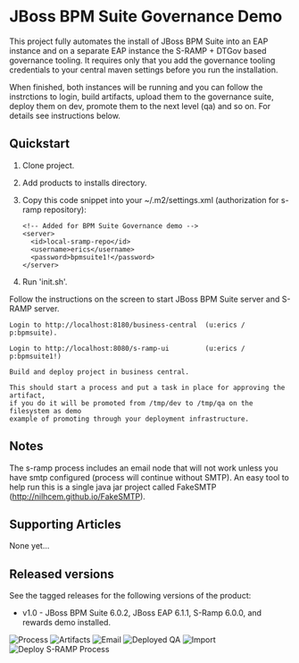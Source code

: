 JBoss BPM Suite Governance Demo
===============================
This project fully automates the install of JBoss BPM Suite into an EAP instance and on a separate EAP instance the S-RAMP + DTGov based governance 
tooling. It requires only that you add the governance tooling credentials to your central maven settings before you run the
installation.

When finished, both instances will be running and you can follow the instrctions to login, build artifacts, upload them to the
governance suite, deploy them on dev, promote them to the next level (qa) and so on. For details see instructions below.


Quickstart
----------

1. Clone project.

2. Add products to installs directory.

3. Copy this code snippet into your ~/.m2/settings.xml (authorization for s-ramp repository):

   ```
   <!-- Added for BPM Suite Governance demo -->
   <server>
     <id>local-sramp-repo</id>
     <username>erics</username>
     <password>bpmsuite1!</password>
   </server>
   ```

4. Run 'init.sh'.

Follow the instructions on the screen to start JBoss BPM Suite server and S-RAMP server.

   ```
   Login to http://localhost:8180/business-central  (u:erics / p:bpmsuite).

   Login to http://localhost:8080/s-ramp-ui         (u:erics / p:bpmsuite1!)

   Build and deploy project in business central.

   This should start a process and put a task in place for approving the artifact, 
   if you do it will be promoted from /tmp/dev to /tmp/qa on the filesystem as demo
   example of promoting through your deployment infrastructure.
   ```


Notes
-----
The s-ramp process includes an email node that will not work unless you have smtp configured (process will continue without SMTP). 
An easy tool to help run this is a single java jar project called FakeSMTP (http://nilhcem.github.io/FakeSMTP).


Supporting Articles
-------------------
None yet...


Released versions
-----------------

See the tagged releases for the following versions of the product:

- v1.0 - JBoss BPM Suite 6.0.2, JBoss EAP 6.1.1, S-Ramp 6.0.0, and rewards demo installed.


![Process](https://github.com/eschabell/bpms-governance-demo/blob/master/docs/demo-images/dtgov-process.png?raw=true)
![Artifacts](https://github.com/eschabell/bpms-governance-demo/blob/master/docs/demo-images/sramp-artifacts.png?raw=true)
![Email](https://github.com/eschabell/bpms-governance-demo/blob/master/docs/demo-images/sramp-email-notify.png?raw=true)
![Deployed QA](https://github.com/eschabell/bpms-governance-demo/blob/master/docs/demo-images/dtgov-deploy-qa.png?raw=true)
![Import](https://github.com/eschabell/bpms-governance-demo/blob/master/docs/demo-images/sramp-import-rewards.png?raw=true)
![Deploy S-RAMP Process](https://github.com/eschabell/bpms-governance-demo/blob/master/docs/demo-images/sramp-process-upload.png?raw=true)

